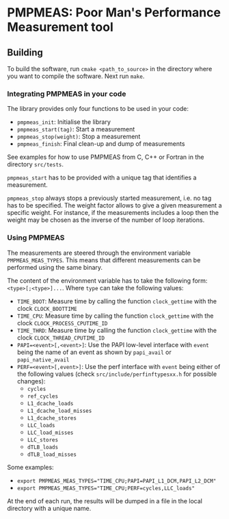# PMPMEAS: Poor Man's Performance Measurement tool

## Building

To build the software, run ```cmake <path_to_source>``` in the directory where you want to compile the software. Next run ```make```.

### Integrating PMPMEAS in your code

The library provides only four functions to be used in your code:

- ```pmpmeas_init```: Initialise the library
- ```pmpmeas_start(tag)```: Start a measurement
- ```pmpmeas_stop(weight)```: Stop a measurement
- ```pmpmeas_finish```: Final clean-up and dump of measurements

See examples for how to use PMPMEAS from C, C++ or Fortran in the directory ```src/tests```.

```pmpmeas_start``` has to be provided with a unique tag that identifies a measurement.

```pmpmeas_stop``` always stops a previously started measurement, i.e. no tag has to be specified. The weight factor allows to give a given measurement a specific weight. For instance, if the measurements includes a loop then the weight may be chosen as the inverse of the number of loop iterations.

### Using PMPMEAS

The measurements are steered through the environment variable ```PMPMEAS_MEAS_TYPES```. This means that different measurements can be performed using the same binary.

The content of the environment variable has to take the following form: ```<type>[;<type>]...```. Where ```type``` can take the following values:

- ```TIME_BOOT```: Measure time by calling the function ```clock_gettime``` with the clock ```CLOCK_BOOTTIME```
- ```TIME_CPU```: Measure time by calling the function ```clock_gettime``` with the clock ```CLOCK_PROCESS_CPUTIME_ID```
- ```TIME_THRD```: Measure time by calling the function ```clock_gettime``` with the clock ```CLOCK_THREAD_CPUTIME_ID```
- ```PAPI=<event>[,<event>]```: Use the PAPI low-level interface with ```event``` being the name of an event as shown by ```papi_avail``` or ```papi_native_avail```
- ```PERF=<event>[,event>]```: Use the perf interface with ```event``` being either of the following values (check ```src/include/perfinftypesxx.h``` for possible changes):
  - ```cycles```
  - ```ref_cycles```
  - ```L1_dcache_loads```
  - ```L1_dcache_load_misses```
  - ```L1_dcache_stores```
  - ```LLC_loads```
  - ```LLC_load_misses```
  - ```LLC_stores```
  - ```dTLB_loads```
  - ```dTLB_load_misses```

Some examples:

- ```export PMPMEAS_MEAS_TYPES="TIME_CPU;PAPI=PAPI_L1_DCM,PAPI_L2_DCM"```
- ```export PMPMEAS_MEAS_TYPES="TIME_CPU;PERF=cycles,LLC_loads"```

At the end of each run, the results will be dumped in a file in the local directory with a unique name.
